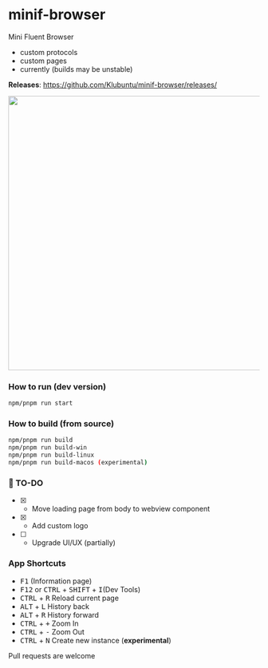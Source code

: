 # minif-browser
Mini Fluent Browser
- custom protocols
- custom pages
- currently (builds may be unstable)

**Releases**: https://github.com/Klubuntu/minif-browser/releases/

<img src="https://github.com/user-attachments/assets/24fb028a-a997-42fc-8563-300b59cf9909" width="550">

### How to run (dev version)
```bash
npm/pnpm run start
```

### How to build (from source)
```bash
npm/pnpm run build
npm/pnpm run build-win
npm/pnpm run build-linux
npm/pnpm run build-macos (experimental)
```

### 📑 TO-DO
- [x] - Move loading page from body to webview component
- [x] - Add custom logo
- [ ] - Upgrade UI/UX (partially)

### App Shortcuts
- <kbd>F1</kbd> (Information page)
- <kbd>F12</kbd> or <kbd>CTRL</kbd> + <kbd>SHIFT</kbd> + <kbd>I</kbd>(Dev Tools)
- <kbd>CTRL</kbd> + <kbd>R</kbd> Reload current page
- <kbd>ALT</kbd> + <kbd>L</kbd> History back
- <kbd>ALT</kbd> + <kbd>R</kbd> History forward
- <kbd>CTRL</kbd> + <kbd>+</kbd> Zoom In
- <kbd>CTRL</kbd> + <kbd>-</kbd> Zoom Out
- <kbd>CTRL</kbd> + <kbd>N</kbd> Create new instance (**experimental**)


Pull requests are welcome

